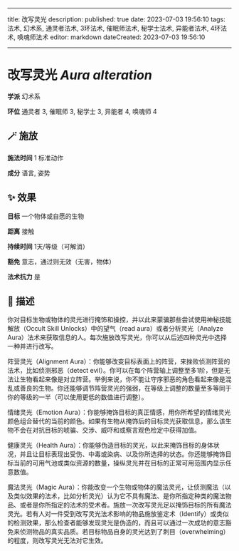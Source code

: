 
---
title: 改写灵光
description: 
published: true
date: 2023-07-03 19:56:10
tags: 法术, 幻术系, 通灵者法术, 3环法术, 催眠师法术, 秘学士法术, 异能者法术, 4环法术, 唤魂师法术
editor: markdown
dateCreated: 2023-07-03 19:56:10

---

# **改写灵光** *Aura alteration*

**学派** 幻术系 

**环位** 通灵者 3, 催眠师 3, 秘学士 3, 异能者 4, 唤魂师 4

## 🪄 施放

**施法时间** 1 标准动作

**成分** 语言, 姿势

## ✨ 效果 

**目标** 一个物体或自愿的生物 

**距离** 接触  

**持续时间** 1天/等级（可解消） 

**豁免** 意志，通过则无效（无害，物体）

**法术抗力** 是

## 📖 描述

你对目标生物或物体的灵光进行掩饰和操控，并以此来蒙骗那些尝试使用神秘技能解放（Occult Skill Unlocks）中的望气（read aura）或者分析灵光（Analyze Aura）法术来获取信息的人。每次施放改写灵光，你可以从后述四种灵光中选择一种并进行改写。

阵营灵光（Alignment Aura）：你能够改变目标表面上的阵营，来挫败侦测阵营的法术，比如侦测邪恶（detect evil）。你可以在每个阵营轴上调整至多1阶，但是无法让生物看起来像是对立阵营。举例来说，你不能让守序邪恶的角色看起来像是混乱或善良的生物。你还能够调节阵营灵光的强弱，在等级上调整的数量至多等同于你的等级的一半（可以使用更低的数值进行调整）。

情绪灵光（Emotion Aura）：你能够掩饰目标的真正情感，用你所希望的情绪灵光颜色组合替代的当前的颜色。如果有生物从掩饰后的目标灵光获取信息，那么该生物不会在对抗目标的唬骗、交涉、威吓和或察言观色检定中获得加值。

健康灵光（Health Aura）：你能够伪造目标的灵光，以此来掩饰目标的身体状况，并且让目标表现出受伤、中毒或染病、以及你所选择的状态。你还能够掩饰目标当前的可用气池或类似资源的数量，操纵灵光并在目标的正常可用范围内显示任意数值。

魔法灵光（Magic Aura）：你能改变一个生物或物体的魔法灵光，让侦测魔法（以及类似效果的法术，比如分析灵光）认为它不具有魔法、是你所指定种类的魔法物品、或者是你所指定的法术的受术者。施放一次改写灵光足以掩饰目标的所有魔法灵光。若有人对一件受到改写灵光法术影响的物品施放鉴定术（Identify）或类似的检测效果，那么检查者能够发现灵光是伪造的，而且可以通过一次成功的意志豁免来侦测物品的真实品质。若目标物品自身的灵光达到了刺目（overwhelming）的程度，则改写灵光无法对它生效。
    